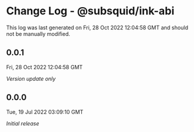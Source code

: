 # Change Log - @subsquid/ink-abi

This log was last generated on Fri, 28 Oct 2022 12:04:58 GMT and should not be manually modified.

## 0.0.1
Fri, 28 Oct 2022 12:04:58 GMT

_Version update only_

## 0.0.0
Tue, 19 Jul 2022 03:09:10 GMT

_Initial release_

